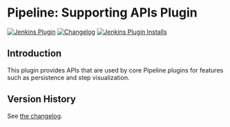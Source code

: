 # Pipeline: Supporting APIs Plugin

[![Jenkins Plugin](https://img.shields.io/jenkins/plugin/v/workflow-support)](https://plugins.jenkins.io/workflow-support)
[![Changelog](https://img.shields.io/github/v/tag/jenkinsci/workflow-support-plugin?label=changelog)](https://github.com/jenkinsci/workflow-support-plugin/blob/master/CHANGELOG.md)
[![Jenkins Plugin Installs](https://img.shields.io/jenkins/plugin/i/workflow-support?color=blue)](https://plugins.jenkins.io/workflow-support)

## Introduction

This plugin provides APIs that are used by core Pipeline plugins for features such as persistence and step visualization.

## Version History

See [the changelog](CHANGELOG.md).